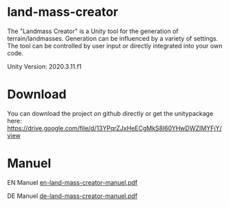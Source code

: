 # land-mass-creator
The "Landmass Creator" is a Unity tool for the generation of terrain/landmasses.
Generation can be influenced by a variety of settings. The tool can be controlled by
user input or directly integrated into your own code.

Unity Version: 2020.3.11.f1

# Download
You can download the project on github directly or get the unitypackage here: https://drive.google.com/file/d/13YPqrZJxHeECgMkS8l60YHwDWZIMYFjY/view

# Manuel
EN Manuel
[en-land-mass-creator-manuel.pdf](https://github.com/miru-dot/land-mass-creator/files/8502507/en-land-mass-creator-manuel.pdf)

DE Manuel
[de-land-mass-creator-manuel.pdf](https://github.com/miru-dot/land-mass-creator/files/8502508/de-land-mass-creator-manuel.pdf)
